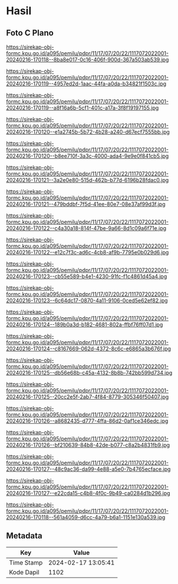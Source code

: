 # Hasil

## Foto C Plano

https://sirekap-obj-formc.kpu.go.id/a095/pemilu/pdpr/11/17/07/20/22/1117072022001-20240216-170118--8ba8e017-0c16-406f-900d-367a503ab539.jpg

https://sirekap-obj-formc.kpu.go.id/a095/pemilu/pdpr/11/17/07/20/22/1117072022001-20240216-170119--4957ed2d-1aac-44fa-a0da-b34821f1503c.jpg

https://sirekap-obj-formc.kpu.go.id/a095/pemilu/pdpr/11/17/07/20/22/1117072022001-20240216-170119--a8f16a6b-5cf1-401c-a17a-3f8f19197155.jpg

https://sirekap-obj-formc.kpu.go.id/a095/pemilu/pdpr/11/17/07/20/22/1117072022001-20240216-170120--e1a2745b-5b72-4b28-a240-d67ecf7555bb.jpg

https://sirekap-obj-formc.kpu.go.id/a095/pemilu/pdpr/11/17/07/20/22/1117072022001-20240216-170120--b8ee710f-3a3c-4000-ada4-9e9e0f841cb5.jpg

https://sirekap-obj-formc.kpu.go.id/a095/pemilu/pdpr/11/17/07/20/22/1117072022001-20240216-170121--3a2e0e80-515d-462b-b77d-6196b28fdac0.jpg

https://sirekap-obj-formc.kpu.go.id/a095/pemilu/pdpr/11/17/07/20/22/1117072022001-20240216-170121--479bddbf-7f5d-41ee-80e7-08e37af99d3f.jpg

https://sirekap-obj-formc.kpu.go.id/a095/pemilu/pdpr/11/17/07/20/22/1117072022001-20240216-170122--c4a30a18-814f-47be-9a66-8d1c09a6f71e.jpg

https://sirekap-obj-formc.kpu.go.id/a095/pemilu/pdpr/11/17/07/20/22/1117072022001-20240216-170122--e12c7f3c-ad6c-4cb8-af9b-7795e0b029d6.jpg

https://sirekap-obj-formc.kpu.go.id/a095/pemilu/pdpr/11/17/07/20/22/1117072022001-20240216-170123--cb55e589-b4e1-4230-91fc-f1c4861d45a4.jpg

https://sirekap-obj-formc.kpu.go.id/a095/pemilu/pdpr/11/17/07/20/22/1117072022001-20240216-170123--6c64dc17-0870-4a11-9106-0ced5e62ef82.jpg

https://sirekap-obj-formc.kpu.go.id/a095/pemilu/pdpr/11/17/07/20/22/1117072022001-20240216-170124--189b0a3d-b182-4681-802a-ffbf76ff07d1.jpg

https://sirekap-obj-formc.kpu.go.id/a095/pemilu/pdpr/11/17/07/20/22/1117072022001-20240216-170124--c8167669-062d-4372-8c6c-e6865a3b676f.jpg

https://sirekap-obj-formc.kpu.go.id/a095/pemilu/pdpr/11/17/07/20/22/1117072022001-20240216-170125--db56e68b-c45a-4132-8b8b-742bb599d734.jpg

https://sirekap-obj-formc.kpu.go.id/a095/pemilu/pdpr/11/17/07/20/22/1117072022001-20240216-170125--20cc2e5f-2ab7-4f84-8779-305346f50407.jpg

https://sirekap-obj-formc.kpu.go.id/a095/pemilu/pdpr/11/17/07/20/22/1117072022001-20240216-170126--a8682435-d777-4ffa-86d2-0af1ce346edc.jpg

https://sirekap-obj-formc.kpu.go.id/a095/pemilu/pdpr/11/17/07/20/22/1117072022001-20240216-170126--bf210639-84b8-42de-b077-c8a2b4831fb9.jpg

https://sirekap-obj-formc.kpu.go.id/a095/pemilu/pdpr/11/17/07/20/22/1117072022001-20240216-170127--48c9ac36-da99-4e88-a5e0-7b4765ecface.jpg

https://sirekap-obj-formc.kpu.go.id/a095/pemilu/pdpr/11/17/07/20/22/1117072022001-20240216-170127--e22cda15-c4b8-4f0c-9b49-ca0284d1b296.jpg

https://sirekap-obj-formc.kpu.go.id/a095/pemilu/pdpr/11/17/07/20/22/1117072022001-20240216-170118--561a4059-d6cc-4a79-b6a1-1151e130a539.jpg


## Metadata

| Key        | Value               |
| ---------- | ------------------- |
| Time Stamp | 2024-02-17 13:05:41 |
| Kode Dapil | 1102                |



